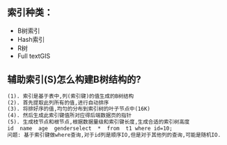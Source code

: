 ## 索引种类：

- B树索引
- Hash索引
- R树
- Full textGIS 

## 辅助索引(S)怎么构建B树结构的?

```markdown
(1). 索引是基于表中,列(索引键)的值生成的B树结构
(2). 首先提取此列所有的值,进行自动排序
(3). 将排好序的值,均匀的分布到索引树的叶子节点中(16K)
(4). 然后生成此索引键值所对应得后端数据页的指针
(5). 生成枝节点和根节点,根据数据量级和索引键长度,生成合适的索引树高度
id  name  age  genderselect  *  from  t1 where id=10;
问题: 基于索引键做where查询,对于id列是顺序IO,但是对于其他列的查询,可能是随机IO.
```